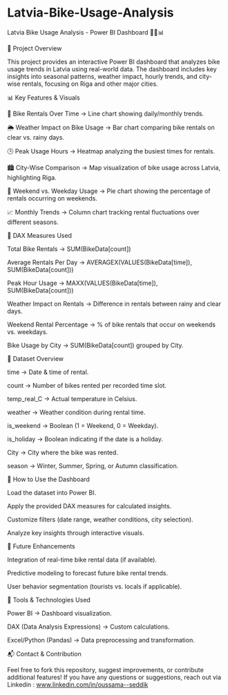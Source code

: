 
# Latvia-Bike-Usage-Analysis
Latvia Bike Usage Analysis - Power BI Dashboard 🚴‍♂️📊

📢 Project Overview

This project provides an interactive Power BI dashboard that analyzes bike usage trends in Latvia using real-world data. The dashboard includes key insights into seasonal patterns, weather impact, hourly trends, and city-wise rentals, focusing on Riga and other major cities.

📊 Key Features & Visuals

🚴 Bike Rentals Over Time → Line chart showing daily/monthly trends.

🌦️ Weather Impact on Bike Usage → Bar chart comparing bike rentals on clear vs. rainy days.

🕒 Peak Usage Hours → Heatmap analyzing the busiest times for rentals.

🏙️ City-Wise Comparison → Map visualization of bike usage across Latvia, highlighting Riga.

📅 Weekend vs. Weekday Usage → Pie chart showing the percentage of rentals occurring on weekends.

📈 Monthly Trends → Column chart tracking rental fluctuations over different seasons.

📌 DAX Measures Used

Total Bike Rentals → SUM(BikeData[count])

Average Rentals Per Day → AVERAGEX(VALUES(BikeData[time]), SUM(BikeData[count]))

Peak Hour Usage → MAXX(VALUES(BikeData[time]), SUM(BikeData[count]))

Weather Impact on Rentals → Difference in rentals between rainy and clear days.

Weekend Rental Percentage → % of bike rentals that occur on weekends vs. weekdays.

Bike Usage by City → SUM(BikeData[count]) grouped by City.

📂 Dataset Overview

time → Date & time of rental.

count → Number of bikes rented per recorded time slot.

temp_real_C → Actual temperature in Celsius.

weather → Weather condition during rental time.

is_weekend → Boolean (1 = Weekend, 0 = Weekday).

is_holiday → Boolean indicating if the date is a holiday.

City → City where the bike was rented.

season → Winter, Summer, Spring, or Autumn classification.

🔧 How to Use the Dashboard

Load the dataset into Power BI.

Apply the provided DAX measures for calculated insights.

Customize filters (date range, weather conditions, city selection).

Analyze key insights through interactive visuals.

🚀 Future Enhancements

Integration of real-time bike rental data (if available).

Predictive modeling to forecast future bike rental trends.

User behavior segmentation (tourists vs. locals if applicable).

📌 Tools & Technologies Used

Power BI → Dashboard visualization.

DAX (Data Analysis Expressions) → Custom calculations.

Excel/Python (Pandas) → Data preprocessing and transformation.

📬 Contact & Contribution

Feel free to fork this repository, suggest improvements, or contribute additional features! If you have any questions or suggestions, reach out via   Linkedin : www.linkedin.com/in/oussama--seddik
